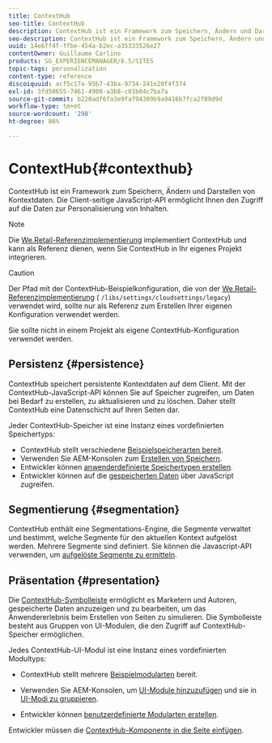 ```yaml
---
title: ContextHub
seo-title: ContextHub
description: ContextHub ist ein Framework zum Speichern, Ändern und Darstellen von Kontextdaten
seo-description: ContextHub ist ein Framework zum Speichern, Ändern und Darstellen von Kontextdaten
uuid: 14e6ff4f-ffbe-454a-b2ec-a35333526e27
contentOwner: Guillaume Carlino
products: SG_EXPERIENCEMANAGER/6.5/SITES
topic-tags: personalization
content-type: reference
discoiquuid: acf5c17a-95b7-43ba-9734-241e20f4f374
exl-id: 3fd50655-7461-4900-a3b8-c01b04c7ba7a
source-git-commit: b220adf6fa3e9faf94389b9a9416b7fca2f89d9d
workflow-type: tm+mt
source-wordcount: '298'
ht-degree: 86%

---
```


# ContextHub{#contexthub}

ContextHub ist ein Framework zum Speichern, Ändern und Darstellen von Kontextdaten. Die Client-seitige JavaScript-API ermöglicht Ihnen den Zugriff auf die Daten zur Personalisierung von Inhalten.

>[!NOTE]
>
>Die [We.Retail-Referenzimplementierung](/help/sites-developing/we-retail.md) implementiert ContextHub und kann als Referenz dienen, wenn Sie ContextHub in Ihr eigenes Projekt integrieren.

>[!CAUTION]
>
>Der Pfad mit der ContextHub-Beispielkonfiguration, die von der [We.Retail-Referenzimplementierung](/help/sites-developing/we-retail.md) ( `/libs/settings/cloudsettings/legacy`) verwendet wird, sollte nur als Referenz zum Erstellen Ihrer eigenen Konfiguration verwendet werden.
>
>Sie sollte nicht in einem Projekt als eigene ContextHub-Konfiguration verwendet werden.

## Persistenz {#persistence}

ContextHub speichert persistente Kontextdaten auf dem Client. Mit der ContextHub-JavaScript-API können Sie auf Speicher zugreifen, um Daten bei Bedarf zu erstellen, zu aktualisieren und zu löschen. Daher stellt ContextHub eine Datenschicht auf Ihren Seiten dar.

Jeder ContextHub-Speicher ist eine Instanz eines vordefinierten Speichertyps:

* ContextHub stellt verschiedene [Beispielspeicherarten bereit](/help/sites-developing/ch-samplestores.md).
* Verwenden Sie AEM-Konsolen zum [Erstellen von Speichern](ch-configuring.md#creating-a-contexthub-store).
* Entwickler können [anwenderdefinierte Speichertypen erstellen](/help/sites-developing/ch-extend.md#creating-custom-store-candidates).
* Entwickler können auf die [gespeicherten Daten](/help/sites-developing/ch-adding.md#interacting-with-contexthub-stores) über JavaScript zugreifen.

## Segmentierung  {#segmentation}

ContextHub enthält eine Segmentations-Engine, die Segmente verwaltet und bestimmt, welche Segmente für den aktuellen Kontext aufgelöst werden. Mehrere Segmente sind definiert. Sie können die Javascript-API verwenden, um [aufgelöste Segmente zu ermitteln](/help/sites-developing/ch-adding.md#determining-resolved-contexthub-segments).

## Präsentation {#presentation}

Die [ContextHub-Symbolleiste](/help/sites-authoring/ch-previewing.md) ermöglicht es Marketern und Autoren, gespeicherte Daten anzuzeigen und zu bearbeiten, um das Anwendererlebnis beim Erstellen von Seiten zu simulieren. Die Symbolleiste besteht aus Gruppen von UI-Modulen, die den Zugriff auf ContextHub-Speicher ermöglichen.

Jedes ContextHub-UI-Modul ist eine Instanz eines vordefinierten Modultyps:

* ContextHub stellt mehrere [Beispielmodularten](/help/sites-developing/ch-samplemodules.md) bereit.
* Verwenden Sie AEM-Konsolen, um [UI-Module hinzuzufügen](ch-configuring.md#adding-a-ui-module) und sie in [UI-Modi zu gruppieren](ch-configuring.md#adding-a-ui-mode).

* Entwickler können [benutzerdefinierte Modularten erstellen](/help/sites-developing/ch-extend.md#creating-contexthub-ui-module-types).

Entwickler müssen die [ContextHub-Komponente in die Seite einfügen](/help/sites-developing/ch-adding.md).
